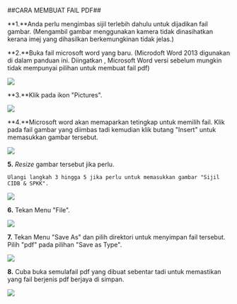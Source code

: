 ##CARA MEMBUAT FAIL PDF##

**1.**Anda perlu mengimbas sijil terlebih dahulu untuk dijadikan fail gambar. (Mengambil gambar menggunakan kamera tidak dinasihatkan kerana imej yang dihasilkan berkemungkinan tidak jelas.)

**2.**Buka fail microsoft word yang baru. (Microdoft Word 2013 digunakan di dalam panduan ini. Diingatkan , Microsoft Word versi sebelum mungkin tidak mempunyai pilihan untuk membuat fail pdf)

![](/docs/public/content/images/pdf/new_word.png)

**3.**Klik pada ikon "Pictures".

![](/docs/public/content/images/pdf/insert.png)

**4.**Microsoft word akan memaparkan tetingkap untuk memilih fail. Klik pada fail gambar yang diimbas tadi kemudian klik butang "Insert" untuk memasukkan gambar tersebut.

![](/docs/public/content/images/pdf/insert2.png)

**5.** *Resize* gambar tersebut jika perlu.

    Ulangi langkah 3 hingga 5 jika perlu untuk memasukkan gambar "Sijil CIDB & SPKK".

![](/docs/public/content/images/pdf/insert3.png)

**6.** Tekan Menu "File".

![](/docs/public/content/images/pdf/insert4.png)

**7.** Tekan Menu "Save As" dan pilih direktori untuk menyimpan fail tersebut. Pilih "pdf" pada pilihan "Save as Type".

![](/docs/public/content/images/pdf/save.png)

**8.** Cuba buka semulafail pdf yang dibuat sebentar tadi untuk memastikan yang fail berjenis pdf berjaya di simpan.

![](/docs/public/content/images/pdf/pdf.png)





